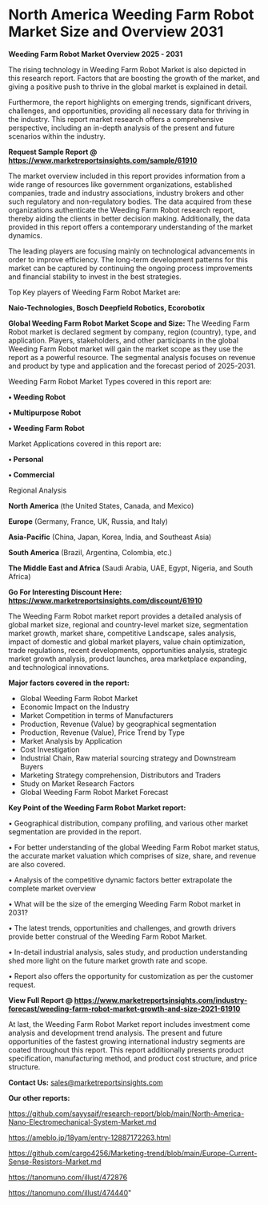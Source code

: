 # North America Weeding Farm Robot Market Size and Overview 2031

<Strong> Weeding Farm Robot Market Overview 2025 - 2031</strong>

The rising technology in Weeding Farm Robot Market is also depicted in this research report. Factors that are boosting the growth of the market, and giving a positive push to thrive in the global market is explained in detail.

Furthermore, the report highlights on emerging trends, significant drivers, challenges, and opportunities, providing all necessary data for thriving in the industry. This report market research offers a comprehensive perspective, including an in-depth analysis of the present and future scenarios within the industry.

<strong>Request Sample Report @ <a href=https://www.marketreportsinsights.com/sample/61910>https://www.marketreportsinsights.com/sample/61910</a></strong>

The market overview included in this report provides information from a wide range of resources like government organizations, established companies, trade and industry associations, industry brokers and other such regulatory and non-regulatory bodies. The data acquired from these organizations authenticate the Weeding Farm Robot research report, thereby aiding the clients in better decision making. Additionally, the data provided in this report offers a contemporary understanding of the market dynamics.

The leading players are focusing mainly on technological advancements in order to improve efficiency. The long-term development patterns for this market can be captured by continuing the ongoing process improvements and financial stability to invest in the best strategies.

Top Key players of Weeding Farm Robot Market are:

<strong>Naio-Technologies, Bosch Deepfield Robotics, Ecorobotix</strong>

<strong><b>Global Weeding Farm Robot Market Scope and Size:</b></strong>
The Weeding Farm Robot market is declared segment by company, region (country), type, and application. Players, stakeholders, and other participants in the global Weeding Farm Robot market will gain the market scope as they use the report as a powerful resource. The segmental analysis focuses on revenue and product by type and application and the forecast period of 2025-2031.

Weeding Farm Robot Market Types covered in this report are:

<strong>• Weeding Robot

• Multipurpose Robot

• Weeding Farm Robot</strong>

Market Applications covered in this report are:

<strong>• Personal

• Commercial</strong> 

Regional Analysis

<strong>North America</strong> (the United States, Canada, and Mexico)

<strong>Europe</strong> (Germany, France, UK, Russia, and Italy)

<strong>Asia-Pacific</strong> (China, Japan, Korea, India, and Southeast Asia)

<strong>South America</strong> (Brazil, Argentina, Colombia, etc.)

<strong>The Middle East and Africa</strong> (Saudi Arabia, UAE, Egypt, Nigeria, and South Africa)

<strong>Go For Interesting Discount Here: <a href=https://www.marketreportsinsights.com/discount/61910>https://www.marketreportsinsights.com/discount/61910</a></strong>

The Weeding Farm Robot market report provides a detailed analysis of global market size, regional and country-level market size, segmentation market growth, market share, competitive Landscape, sales analysis, impact of domestic and global market players, value chain optimization, trade regulations, recent developments, opportunities analysis, strategic market growth analysis, product launches, area marketplace expanding, and technological innovations.

<strong><b>Major factors covered in the report:</b></strong>
<ul>
  <li>Global Weeding Farm Robot Market </li>
  <li>Economic Impact on the Industry</li>
  <li>Market Competition in terms of Manufacturers</li>
  <li>Production, Revenue (Value) by geographical segmentation</li>
  <li>Production, Revenue (Value), Price Trend by Type</li>
  <li>Market Analysis by Application</li>
  <li>Cost Investigation</li>
  <li>Industrial Chain, Raw material sourcing strategy and Downstream Buyers</li>
  <li>Marketing Strategy comprehension, Distributors and Traders</li>
  <li>Study on Market Research Factors</li>
  <li>Global Weeding Farm Robot Market Forecast</li>
</ul>

<strong><b>Key Point of the Weeding Farm Robot Market report:</b></strong>

• Geographical distribution, company profiling, and various other market segmentation are provided in the report.

• For better understanding of the global Weeding Farm Robot market status, the accurate market valuation which comprises of size, share, and revenue are also covered.

• Analysis of the competitive dynamic factors better extrapolate the complete market overview

• What will be the size of the emerging Weeding Farm Robot market in 2031?

• The latest trends, opportunities and challenges, and growth drivers provide better construal of the Weeding Farm Robot Market.

• In-detail industrial analysis, sales study, and production understanding shed more light on the future market growth rate and scope.

• Report also offers the opportunity for customization as per the customer request.

<strong><b>View Full Report @ <a href=https://www.marketreportsinsights.com/industry-forecast/weeding-farm-robot-market-growth-and-size-2021-61910>https://www.marketreportsinsights.com/industry-forecast/weeding-farm-robot-market-growth-and-size-2021-61910</a></b></strong>


At last, the Weeding Farm Robot Market report includes investment come analysis and development trend analysis. The present and future opportunities of the fastest growing international industry segments are coated throughout this report. This report additionally presents product specification, manufacturing method, and product cost structure, and price structure.

<strong>Contact Us:</strong>
sales@marketreportsinsights.com

<strong>Our other reports:</strong>

<a href=https://github.com/sayysaif/research-report/blob/main/North-America-Nano-Electromechanical-System-Market.md>https://github.com/sayysaif/research-report/blob/main/North-America-Nano-Electromechanical-System-Market.md</a>

<a href=https://ameblo.jp/18yam/entry-12887172263.html>https://ameblo.jp/18yam/entry-12887172263.html</a>

<a href=https://github.com/cargo4256/Marketing-trend/blob/main/Europe-Current-Sense-Resistors-Market.md>https://github.com/cargo4256/Marketing-trend/blob/main/Europe-Current-Sense-Resistors-Market.md</a>

<a href=https://tanomuno.com/illust/472876>https://tanomuno.com/illust/472876</a>

<a href=https://tanomuno.com/illust/474440>https://tanomuno.com/illust/474440</a>"
